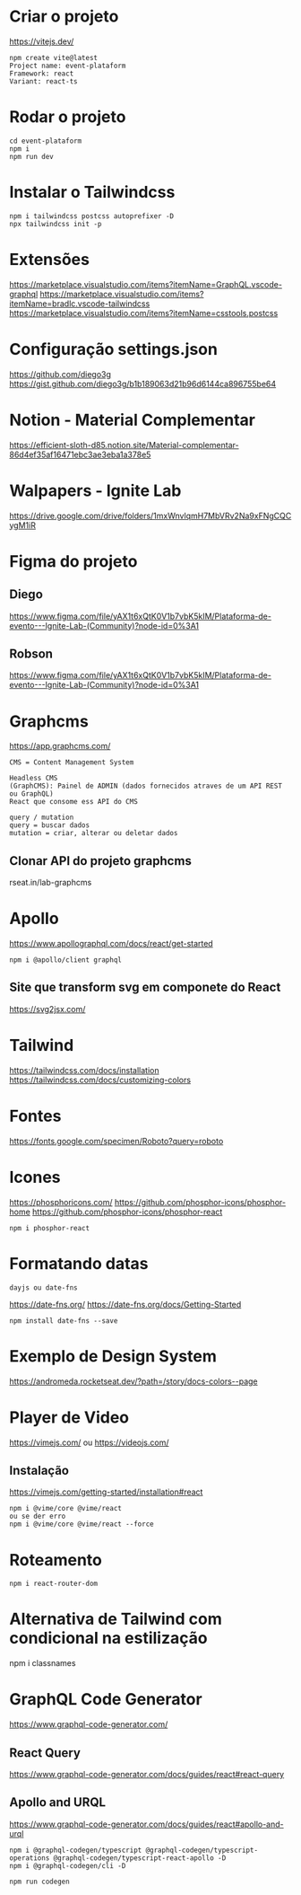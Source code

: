 # Criar o projeto

https://vitejs.dev/

```
npm create vite@latest
Project name: event-plataform
Framework: react
Variant: react-ts
```

# Rodar o projeto

```
cd event-plataform
npm i
npm run dev
```

# Instalar o Tailwindcss

```
npm i tailwindcss postcss autoprefixer -D
npx tailwindcss init -p
```

# Extensões

https://marketplace.visualstudio.com/items?itemName=GraphQL.vscode-graphql
https://marketplace.visualstudio.com/items?itemName=bradlc.vscode-tailwindcss
https://marketplace.visualstudio.com/items?itemName=csstools.postcss

# Configuração settings.json

https://github.com/diego3g
https://gist.github.com/diego3g/b1b189063d21b96d6144ca896755be64

# Notion - Material Complementar

https://efficient-sloth-d85.notion.site/Material-complementar-86d4ef35af16471ebc3ae3eba1a378e5

# Walpapers - Ignite Lab

https://drive.google.com/drive/folders/1mxWnvlqmH7MbVRv2Na9xFNgCQCygM1iR

# Figma do projeto

## Diego

https://www.figma.com/file/yAX1t6xQtK0V1b7vbK5kIM/Plataforma-de-evento---Ignite-Lab-(Community)?node-id=0%3A1

## Robson

https://www.figma.com/file/yAX1t6xQtK0V1b7vbK5kIM/Plataforma-de-evento---Ignite-Lab-(Community)?node-id=0%3A1

# Graphcms

https://app.graphcms.com/

```
CMS = Content Management System

Headless CMS
(GraphCMS): Painel de ADMIN (dados fornecidos atraves de um API REST ou GraphQL)
React que consome ess API do CMS

query / mutation
query = buscar dados
mutation = criar, alterar ou deletar dados
```

## Clonar API do projeto graphcms

rseat.in/lab-graphcms

# Apollo

https://www.apollographql.com/docs/react/get-started

```
npm i @apollo/client graphql
```

## Site que transform svg em componete do React

https://svg2jsx.com/

# Tailwind

https://tailwindcss.com/docs/installation
https://tailwindcss.com/docs/customizing-colors

# Fontes

https://fonts.google.com/specimen/Roboto?query=roboto

# Icones

https://phosphoricons.com/
https://github.com/phosphor-icons/phosphor-home
https://github.com/phosphor-icons/phosphor-react

```
npm i phosphor-react
```

# Formatando datas

```
dayjs ou date-fns
```

https://date-fns.org/
https://date-fns.org/docs/Getting-Started

```
npm install date-fns --save
```

# Exemplo de Design System

https://andromeda.rocketseat.dev/?path=/story/docs-colors--page

# Player de Video

https://vimejs.com/
ou
https://videojs.com/

## Instalação

https://vimejs.com/getting-started/installation#react

```
npm i @vime/core @vime/react
ou se der erro
npm i @vime/core @vime/react --force
```

# Roteamento

```
npm i react-router-dom
```

# Alternativa de Tailwind com condicional na estilização

npm i classnames

# GraphQL Code Generator

https://www.graphql-code-generator.com/

## React Query

https://www.graphql-code-generator.com/docs/guides/react#react-query

## Apollo and URQL

https://www.graphql-code-generator.com/docs/guides/react#apollo-and-urql

```
npm i @graphql-codegen/typescript @graphql-codegen/typescript-operations @graphql-codegen/typescript-react-apollo -D
npm i @graphql-codegen/cli -D

npm run codegen

```

